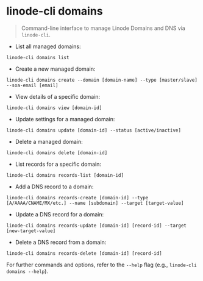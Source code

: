 # linode-cli domains

> Command-line interface to manage Linode Domains and DNS via `linode-cli`.

- List all managed domains:

`linode-cli domains list`

- Create a new managed domain:

`linode-cli domains create --domain [domain-name] --type [master/slave] --soa-email [email]`

- View details of a specific domain:

`linode-cli domains view [domain-id]`

- Update settings for a managed domain:

`linode-cli domains update [domain-id] --status [active/inactive]`

- Delete a managed domain:

`linode-cli domains delete [domain-id]`

- List records for a specific domain:

`linode-cli domains records-list [domain-id]`

- Add a DNS record to a domain:

`linode-cli domains records-create [domain-id] --type [A/AAAA/CNAME/MX/etc.] --name [subdomain] --target [target-value]`

- Update a DNS record for a domain:

`linode-cli domains records-update [domain-id] [record-id] --target [new-target-value]`

- Delete a DNS record from a domain:

`linode-cli domains records-delete [domain-id] [record-id]`

For further commands and options, refer to the `--help` flag (e.g., `linode-cli domains --help`).
